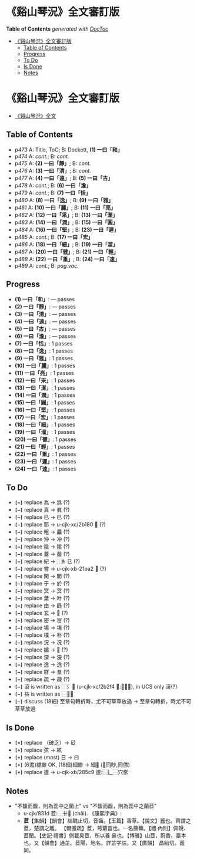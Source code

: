 

# 《谿山琴況》全文審訂版

<!-- START doctoc generated TOC please keep comment here to allow auto update -->
<!-- DON'T EDIT THIS SECTION, INSTEAD RE-RUN doctoc TO UPDATE -->
**Table of Contents**  *generated with [DocToc](https://github.com/thlorenz/doctoc)*

- [《谿山琴況》全文審訂版](#%E8%B0%BF%E5%B1%B1%E7%90%B4%E6%B3%81%E5%85%A8%E6%96%87%E5%AF%A9%E8%A8%82%E7%89%88)
  - [Table of Contents](#table-of-contents)
  - [Progress](#progress)
  - [To Do](#to-do)
  - [Is Done](#is-done)
  - [Notes](#notes)

<!-- END doctoc generated TOC please keep comment here to allow auto update -->


# 《谿山琴況》全文審訂版


* [《谿山琴況》全文](./xishanqinkuang.text.md)

## Table of Contents

* p*473* A: Title, ToC; B: Dockett, **(1) 一曰「和」**
* p*474* A: *cont.*; B: *cont.*
* p*475* A: **(2) 一曰「靜」**; B: *cont.*
* p*476* A: **(3) 一曰「清」**; B: *cont.*
* p*477* A: **(4) 一曰「遠」**; B: **(5) 一曰「古」**
* p*478* A: *cont.*; B: **(6) 一曰「澹」**
* p*479* A: *cont.*; B: **(7) 一曰「恬」**
* p*480* A: **(8) 一曰「逸」**; B: **(9) 一曰「雅」**
* p*481* A: **(10) 一曰「麗」**; B: **(11) 一曰「亮」**
* p*482* A: **(12) 一曰「采」**; B: **(13) 一曰「潔」**
* p*483* A: **(14) 一曰「潤」**; B: **(15) 一曰「圓」**
* p*484* A: **(16) 一曰「堅」**; B: **(23) 一曰「遲」**
* p*485* A: *cont.*; B: **(17) 一曰「宏」**
* p*486* A: **(18) 一曰「細」**; B: **(19) 一曰「溜」**
* p*487* A: **(20) 一曰「徤」**; B: **(21) 一曰「輕」**
* p*488* A: **(22) 一曰「重」**; B: **(24) 一曰「速」**
* p*489* A: *cont.*; B: *pag.vac.*

## Progress

* **(1) 一曰「和」**: — passes
* **(2) 一曰「靜」**: — passes
* **(3) 一曰「清」**: — passes
* **(4) 一曰「遠」**: — passes
* **(5) 一曰「古」**: — passes
* **(6) 一曰「澹」**: — passes
* **(7) 一曰「恬」**: 1 passes
* **(8) 一曰「逸」**: 1 passes
* **(9) 一曰「雅」**: 1 passes
* **(10) 一曰「麗」**: 1 passes
* **(11) 一曰「亮」**: 1 passes
* **(12) 一曰「采」**: 1 passes
* **(13) 一曰「潔」**: 1 passes
* **(14) 一曰「潤」**: 1 passes
* **(15) 一曰「圓」**: 1 passes
* **(16) 一曰「堅」**: 1 passes
* **(17) 一曰「宏」**: 1 passes
* **(18) 一曰「細」**: 1 passes
* **(19) 一曰「溜」**: 1 passes
* **(20) 一曰「徤」**: 1 passes
* **(21) 一曰「輕」**: 1 passes
* **(22) 一曰「重」**: 1 passes
* **(23) 一曰「遲」**: 1 passes
* **(24) 一曰「速」**: 1 passes

## To Do

* **`[—]`** replace 為 -> 爲 (?)
* **`[—]`** replace 真 -> 眞 (?)
* **`[—]`** replace 已 -> 巳 (?)
* **`[—]`** replace 耶 -> u-cjk-xc/2b180 𫆀 (?)
* **`[—]`** replace 粗 -> 麤 (?)
* **`[—]`** replace 沖 -> 冲 (?)
* **`[—]`** replace 陰 -> 隂 (?)
* **`[—]`** replace 蓋 -> 葢 (?)
* **`[—]`** replace 紀 -> ⿰糹㔾 (?)
* **`[—]`** replace 嘗 -> u-cjk-xb-21ba2 𡮢 (?)
* **`[—]`** replace 閑 -> 閒 (?)
* **`[—]`** replace 于 -> 於 (?)
* **`[—]`** replace 冥 -> 㝠 (?)
* **`[—]`** replace 葉 -> 叶 (?)
* **`[—]`** replace 由 -> 繇 (?)
* **`[—]`** replace 玄 -> 𤣥 (?)
* **`[—]`** replace 密 -> 宻 (?)
* **`[—]`** replace 場 -> 塲 (?)
* **`[—]`** replace 樸 -> 朴 (?)
* **`[—]`** replace 況 -> 况 (?)
* **`[—]`** replace 媚 -> 𡡾 (?)
* **`[—]`** replace 深 -> 㴱 (?)
* **`[—]`** replace 逸 -> 𨓜 (?)
* **`[—]`** replace 群 -> 羣 (?)
* **`[—]`** replace 疏 -> 疎 (?)
* **`[—]`** 滾 is written as ⿰氵𫋴 (u-cjk-xc/2b2f4 𫋴:⿱六衣), in UCS only 滚(?)
* **`[—]`** 益 is written as ⿱𠔁皿
* **`[—]`** discuss (18細) 至章句轉折時，尤不可草草放過 -> 至章句轉折，時尤不可草草放過

## Is Done

* **`[+]`** replace （破乏）-> 砭
* **`[+]`** replace 弦 -> 絃
* **`[+]`** replace (most) 日 -> 曰
* **`[+]`** (6澹)縹緲 OK, (18細)細緲 -> 細𦕈 (𦕈同眇,同僄)
* **`[+]`** replace 邃 -> u-cjk-xb/285c9 𨗉:⿺辶⿱穴豕

## Notes

* "不馥而馥，則為蕊中之蘭止" vs "不馥而馥，則為蕊中之蘭茝"
  * u-cjk/831d 茝:⿱卄𦣞 (chǎi). 《康熙字典》:
  * **茝**【集韻】【韻會】𠀤醜止切，音齒。【玉篇】香草。【說文】囂也。齊謂之茝，楚謂之離。
   【爾雅疏】茝，芎藭苗也。一名蘪蕪。【禮·內則】佩帨、茝蘭。【史記·禮書】側載臭茝，所以養
    鼻也。【博雅】山茝，蔚香、藁本也。又【韻會】通芷。茝陽，地名。詳芷字註。又【廣韻】
    昌紿切。義同。


<!-- 游遊 -->